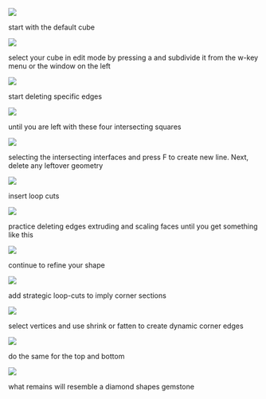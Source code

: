 ![](/assets/Diamond_1.jpg)

start with the default cube

![](/assets/Diamond_2.jpg)

select your cube in edit mode by pressing a and subdivide it from the w-key menu or the window on the left

![](/assets/Diamond_3.jpg)

start deleting specific edges

![](/assets/Diamond_4.jpg)

until you are left with these four intersecting squares

![](/assets/Diamond_5.jpg)

selecting the intersecting interfaces and press F to create new line. Next, delete any leftover geometry

![](/assets/Diamond_6.jpg)

insert loop cuts

![](/assets/Diamond_6b.jpg)

practice deleting edges extruding and scaling faces until you get something like this

![](/assets/Diamond_8.jpg)

continue to refine your shape

![](/assets/Diamond_9.jpg)

add strategic loop-cuts to imply corner sections

![](/assets/Diamond_10.jpg)

select vertices and use shrink or fatten to create dynamic corner edges

![](/assets/Diamond_12.jpg)

do the same for the top and bottom

![](/assets/Diamond_13.jpg)

what remains will resemble a diamond shapes gemstone








